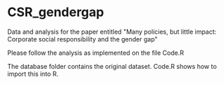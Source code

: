 # CSR_gendergap

Data and analysis for the paper entitled "Many policies, but little impact: Corporate social responsibility and the gender gap"

Please follow the analysis as implemented on the file Code.R

The database folder contains the original dataset. Code.R shows how to import this into R.